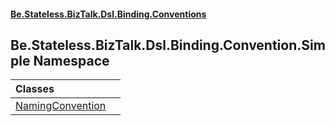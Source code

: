 #### [Be.Stateless.BizTalk.Dsl.Binding.Conventions](README.md 'README')

## Be.Stateless.BizTalk.Dsl.Binding.Convention.Simple Namespace

| Classes | |
| :--- | :--- |
| [NamingConvention](NamingConvention.md 'Be.Stateless.BizTalk.Dsl.Binding.Convention.Simple.NamingConvention') | |
